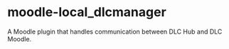# moodle-local_dlcmanager
A Moodle plugin that handles communication between DLC Hub and DLC Moodle.
